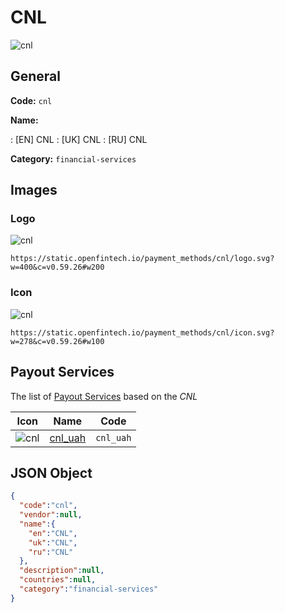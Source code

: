 
# CNL 
![cnl](https://static.openfintech.io/payment_methods/cnl/logo.svg?w=400&c=v0.59.26#w200)  

## General 
**Code:** `cnl` 
 
**Name:** 
 
:	[EN] CNL 
:	[UK] CNL 
:	[RU] CNL 
 
**Category:** `financial-services` 
 

## Images 

### Logo 
![cnl](https://static.openfintech.io/payment_methods/cnl/logo.svg?w=400&c=v0.59.26#w200)  

```
https://static.openfintech.io/payment_methods/cnl/logo.svg?w=400&c=v0.59.26#w200
```  

### Icon 
![cnl](https://static.openfintech.io/payment_methods/cnl/icon.svg?w=278&c=v0.59.26#w100)  

```
https://static.openfintech.io/payment_methods/cnl/icon.svg?w=278&c=v0.59.26#w100
```  

## Payout Services 
 
The list of [Payout Services](/payout-services/) based on the _CNL_ 

|Icon|Name|Code| 
|:---:|:---:|:---:| 
|![cnl](https://static.openfintech.io/payout_methods/cnl/icon.png?w=278&c=v0.59.26#w40) |[cnl_uah](/payout-services/cnl_uah/)|`cnl_uah`| 
 

## JSON Object 

```json
{
  "code":"cnl",
  "vendor":null,
  "name":{
    "en":"CNL",
    "uk":"CNL",
    "ru":"CNL"
  },
  "description":null,
  "countries":null,
  "category":"financial-services"
}
```  
